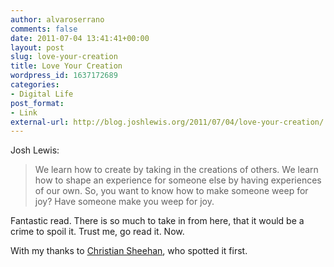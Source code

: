 ```yaml
---
author: alvaroserrano
comments: false
date: 2011-07-04 13:41:41+00:00
layout: post
slug: love-your-creation
title: Love Your Creation
wordpress_id: 1637172689
categories:
- Digital Life
post_format:
- Link
external-url: http://blog.joshlewis.org/2011/07/04/love-your-creation/
---
```


Josh Lewis:

<blockquote>We learn how to create by taking in the creations of others. We learn how to shape an experience for someone else by having experiences of our own. So, you want to know how to make someone weep for joy? Have someone make you weep for joy.</blockquote>


Fantastic read. There is so much to take in from here, that it would be a crime to spoil it. Trust me, go read it. Now.

With my thanks to [Christian Sheehan](http://www.christianjames.me/post/7226488905), who spotted it first.
